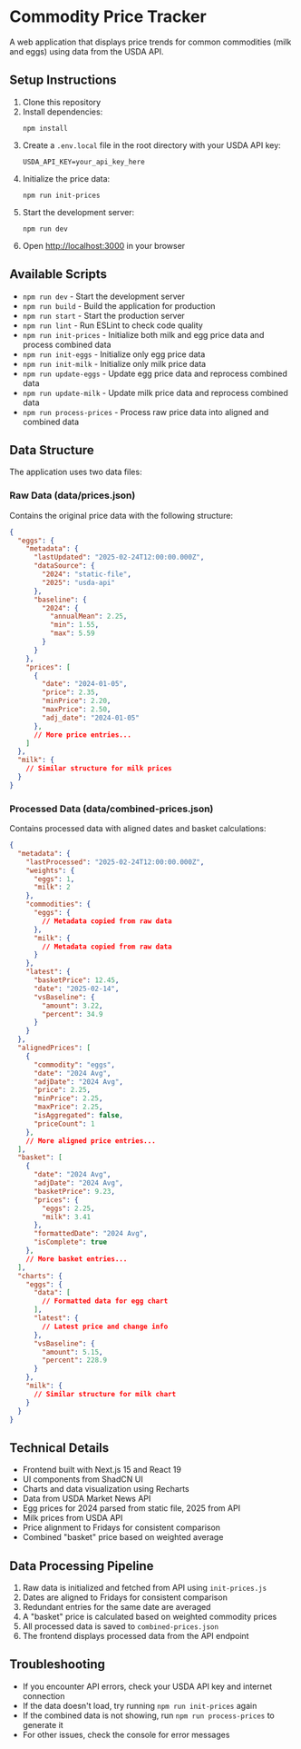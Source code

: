 # Commodity Price Tracker

A web application that displays price trends for common commodities (milk and eggs) using data from the USDA API.

## Setup Instructions

1. Clone this repository
2. Install dependencies:
   ```
   npm install
   ```
3. Create a `.env.local` file in the root directory with your USDA API key:
   ```
   USDA_API_KEY=your_api_key_here
   ```
4. Initialize the price data:
   ```
   npm run init-prices
   ```
5. Start the development server:
   ```
   npm run dev
   ```
6. Open [http://localhost:3000](http://localhost:3000) in your browser

## Available Scripts

- `npm run dev` - Start the development server
- `npm run build` - Build the application for production
- `npm run start` - Start the production server
- `npm run lint` - Run ESLint to check code quality
- `npm run init-prices` - Initialize both milk and egg price data and process combined data
- `npm run init-eggs` - Initialize only egg price data
- `npm run init-milk` - Initialize only milk price data
- `npm run update-eggs` - Update egg price data and reprocess combined data
- `npm run update-milk` - Update milk price data and reprocess combined data
- `npm run process-prices` - Process raw price data into aligned and combined data

## Data Structure

The application uses two data files:

### Raw Data (data/prices.json)

Contains the original price data with the following structure:

```json
{
  "eggs": {
    "metadata": {
      "lastUpdated": "2025-02-24T12:00:00.000Z",
      "dataSource": {
        "2024": "static-file",
        "2025": "usda-api"
      },
      "baseline": {
        "2024": {
          "annualMean": 2.25,
          "min": 1.55,
          "max": 5.59
        }
      }
    },
    "prices": [
      {
        "date": "2024-01-05",
        "price": 2.35,
        "minPrice": 2.20,
        "maxPrice": 2.50,
        "adj_date": "2024-01-05"
      },
      // More price entries...
    ]
  },
  "milk": {
    // Similar structure for milk prices
  }
}
```

### Processed Data (data/combined-prices.json)

Contains processed data with aligned dates and basket calculations:

```json
{
  "metadata": {
    "lastProcessed": "2025-02-24T12:00:00.000Z",
    "weights": {
      "eggs": 1,
      "milk": 2
    },
    "commodities": {
      "eggs": {
        // Metadata copied from raw data
      },
      "milk": {
        // Metadata copied from raw data
      }
    },
    "latest": {
      "basketPrice": 12.45,
      "date": "2025-02-14",
      "vsBaseline": {
        "amount": 3.22,
        "percent": 34.9
      }
    }
  },
  "alignedPrices": [
    {
      "commodity": "eggs",
      "date": "2024 Avg",
      "adjDate": "2024 Avg",
      "price": 2.25,
      "minPrice": 2.25,
      "maxPrice": 2.25,
      "isAggregated": false,
      "priceCount": 1
    },
    // More aligned price entries...
  ],
  "basket": [
    {
      "date": "2024 Avg",
      "adjDate": "2024 Avg",
      "basketPrice": 9.23,
      "prices": {
        "eggs": 2.25,
        "milk": 3.41
      },
      "formattedDate": "2024 Avg",
      "isComplete": true
    },
    // More basket entries...
  ],
  "charts": {
    "eggs": {
      "data": [
        // Formatted data for egg chart
      ],
      "latest": {
        // Latest price and change info
      },
      "vsBaseline": {
        "amount": 5.15,
        "percent": 228.9
      }
    },
    "milk": {
      // Similar structure for milk chart
    }
  }
}
```

## Technical Details

- Frontend built with Next.js 15 and React 19
- UI components from ShadCN UI
- Charts and data visualization using Recharts
- Data from USDA Market News API
- Egg prices for 2024 parsed from static file, 2025 from API
- Milk prices from USDA API
- Price alignment to Fridays for consistent comparison
- Combined "basket" price based on weighted average

## Data Processing Pipeline

1. Raw data is initialized and fetched from API using `init-prices.js`
2. Dates are aligned to Fridays for consistent comparison
3. Redundant entries for the same date are averaged
4. A "basket" price is calculated based on weighted commodity prices
5. All processed data is saved to `combined-prices.json`
6. The frontend displays processed data from the API endpoint

## Troubleshooting

- If you encounter API errors, check your USDA API key and internet connection
- If the data doesn't load, try running `npm run init-prices` again
- If the combined data is not showing, run `npm run process-prices` to generate it
- For other issues, check the console for error messages